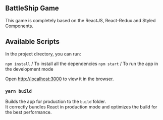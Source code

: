 ## BattleShip Game

This game is completely based on the ReactJS, React-Redux and Styled Components.

## Available Scripts

In the project directory, you can run:

`npm install` / To install all the dependencies
`npm start`  / To run the app in the development mode

Open [http://localhost:3000](http://localhost:3000) to view it in the browser.

### `yarn build`

Builds the app for production to the `build` folder.<br />
It correctly bundles React in production mode and optimizes the build for the best performance.
